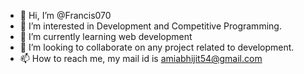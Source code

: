 - 👋 Hi, I’m @Francis070
- 👀 I’m interested in Development and Competitive Programming.
- 🌱 I’m currently learning web development 
- 💞️ I’m looking to collaborate on any project related to development.
- 📫 How to reach me, my mail id is amiabhijit54@gmail.com

<!---
Francis070/Francis070 is a ✨ special ✨ repository because its `README.md` (this file) appears on your GitHub profile.
You can click the Preview link to take a look at your changes.
--->
